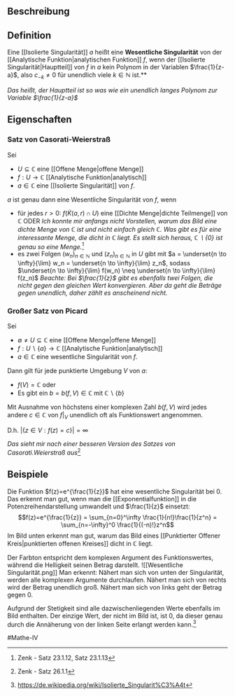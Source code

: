 ## Beschreibung

## Definition
Eine [[Isolierte Singularität]] $a$ heißt eine **Wesentliche Singularität** von der [[Analytische Funktion|analytischen Funktion]] $f$, wenn der [[Isolierte Singularität|Hauptteil]] von $f$ in $a$ kein Polynom in der Variablen $\frac{1}{z-a}$, also $c_{-k}\neq 0$ für unendlich viele $k \in \mathbb{N}$ ist.**

*Das heißt, der Hauptteil ist so was wie ein unendlich langes Polynom zur Variable $\frac{1}{z-a}$*

## Eigenschaften
### Satz von Casorati-Weierstraß
Sei
- $U \subseteq \mathbb{C}$ eine [[Offene Menge|offene Menge]]
- $f: U \to \mathbb{C}$ [[Analytische Funktion|analytisch]]
- $a\in \mathbb{C}$ eine [[Isolierte Singularität]] von $f$.

$a$ ist genau dann eine Wesentliche Singularität von $f$, wenn
- für jedes $r>0$: $f(\dot K(a, r) \cap U)$ eine [[Dichte Menge|dichte Teilmenge]] von $\mathbb{C}$ ODER
*Ich konnte mir anfangs nicht Vorstellen, warum das Bild eine dichte Menge von $\mathbb{C}$ ist und nicht einfach gleich $\mathbb{C}$. Was gibt es für eine interessante Menge, die dicht in $\mathbb{C}$ liegt.
Es stellt sich heraus, $\mathbb{C} \backslash \{0\}$ ist genau so eine Menge.*[^2] 
- es zwei Folgen $(w_n)_{n\in \mathbb{N}}$ und $(z_n)_{n\in \mathbb{N}}$ in $U$ gibt mit $a = \underset{n \to \infty}{\lim} w_n = \underset{n \to \infty}{\lim} z_n$, sodass $\underset{n \to \infty}{\lim} f(w_n) \neq \underset{n \to \infty}{\lim} f(z_n)$
*Beachte: Bei $\frac{1}{z}$ gibt es ebenfalls twei Folgen, die nicht gegen den gleichen Wert konvergieren. Aber da geht die Beträge gegen unendlich, daher zählt es anscheinend nicht.*


### Großer Satz von Picard
Sei
- $\emptyset \neq U \subseteq \mathbb{C}$ eine [[Offene Menge|offene Menge]]
- $f: U \backslash\{a\} \to \mathbb{C}$ [[Analytische Funktion|analytisch]]
- $a\in \mathbb{C}$ eine wesentliche Singularität von $f$.

Dann gilt für jede punktierte Umgebung $V$ von $a$:
- $f(V) = \mathbb{C}$ oder
- Es gibt ein $b = b(f, V) \in \mathbb{C}$ mit $\mathbb{C}\backslash \{b\}$

Mit Ausnahme von höchstens einer komplexen Zahl $b(f, V)$ wird jedes andere $c\in \mathbb{C}$ von $f|_{V}$ unendlich oft als Funktionswert angenommen.

D.h. $|\{z \in V: f(z) = c\}| = \infty$

*Das sieht mir nach einer besseren Version des Satzes von Casorati.Weierstraß aus*[^3]




## Beispiele
Die Funktion $f(z)=e^{\frac{1}{z}}$ hat eine wesentliche Singularität bei 0.
Das erkennt man gut, wenn man die [[Exponentialfunktion]] in die Potenzreihendarstellung umwandelt und $\frac{1}{z}$ einsetzt:
$$f(z)=e^{\frac{1}{z}} = \sum_{n=0}^\infty \frac{1}{n!}\frac{1}{z^n} = \sum_{n=-\infty}^0 \frac{1}{(-n)!}z^n$$
Im Bild unten erkennt man gut, warum das Bild eines [[Punktierter Offener Kreis|punktierten offenen Kreises]] dicht in $\mathbb{C}$ liegt.

Der Farbton entspricht dem komplexen Argument des Funktionswertes, während die Helligkeit seinen Betrag darstellt.
![[Wesentliche Singularität.png]]
Man erkennt: Nähert man sich von unten der Singularität, werden alle komplexen Argumente durchlaufen.
Nähert man sich von rechts wird der Betrag unendlich groß.
Nähert man sich von links geht der Betrag gegen 0.

Aufgrund der Stetigkeit sind alle dazwischenliegenden Werte ebenfalls im Bild enthalten. Der einzige Wert, der nicht im Bild ist, ist 0, da dieser genau durch die Annäherung von der linken Seite erlangt werden kann.[^1]

#Mathe-IV 

[^1]:  https://de.wikipedia.org/wiki/Isolierte_Singularit%C3%A4t
[^2]: Zenk - Satz 23.1.12, Satz 23.1.13
[^3]: Zenk - Satz 26.1.1